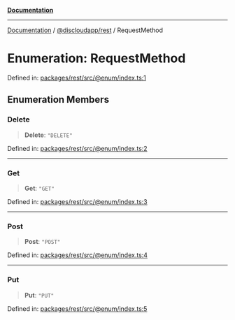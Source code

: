[**Documentation**](../../../README.md)

***

[Documentation](../../../packages.md) / [@discloudapp/rest](../README.md) / RequestMethod

# Enumeration: RequestMethod

Defined in: [packages/rest/src/@enum/index.ts:1](https://github.com/discloud/discloud.app/blob/ff86a7704bdfa4b9011141068419f0a48ab50b8b/packages/rest/src/@enum/index.ts#L1)

## Enumeration Members

### Delete

> **Delete**: `"DELETE"`

Defined in: [packages/rest/src/@enum/index.ts:2](https://github.com/discloud/discloud.app/blob/ff86a7704bdfa4b9011141068419f0a48ab50b8b/packages/rest/src/@enum/index.ts#L2)

***

### Get

> **Get**: `"GET"`

Defined in: [packages/rest/src/@enum/index.ts:3](https://github.com/discloud/discloud.app/blob/ff86a7704bdfa4b9011141068419f0a48ab50b8b/packages/rest/src/@enum/index.ts#L3)

***

### Post

> **Post**: `"POST"`

Defined in: [packages/rest/src/@enum/index.ts:4](https://github.com/discloud/discloud.app/blob/ff86a7704bdfa4b9011141068419f0a48ab50b8b/packages/rest/src/@enum/index.ts#L4)

***

### Put

> **Put**: `"PUT"`

Defined in: [packages/rest/src/@enum/index.ts:5](https://github.com/discloud/discloud.app/blob/ff86a7704bdfa4b9011141068419f0a48ab50b8b/packages/rest/src/@enum/index.ts#L5)
